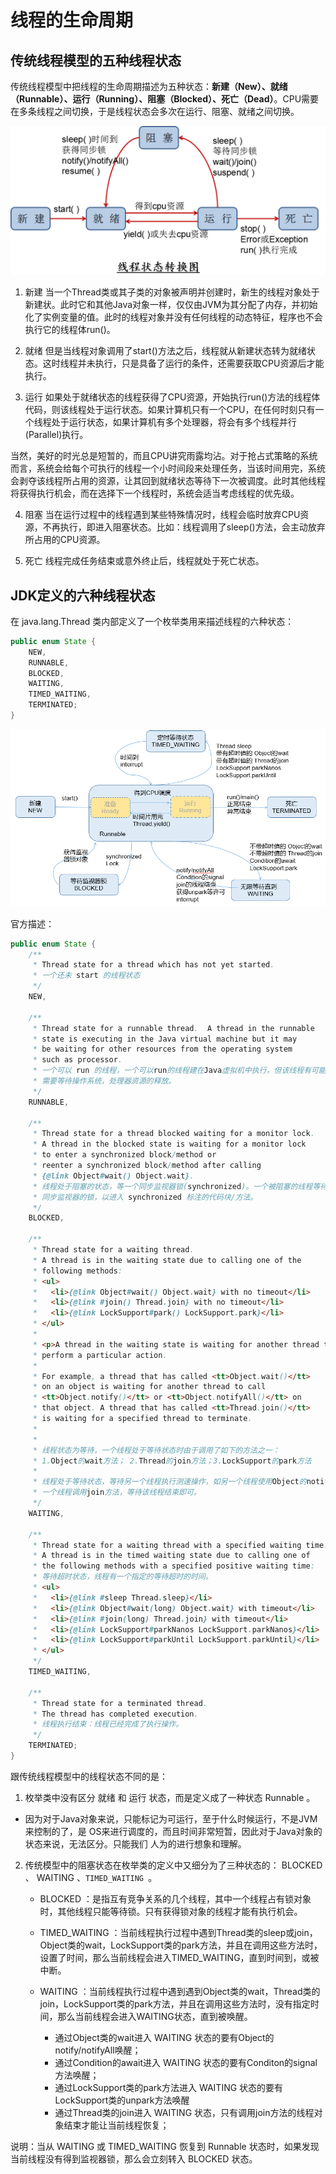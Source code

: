 # 线程的生命周期

## 传统线程模型的五种线程状态

传统线程模型中把线程的生命周期描述为五种状态：**新建（New）、就绪（Runnable）、运行（Running）、阻塞（Blocked）、死亡（Dead）**。CPU需要在多条线程之间切换，于是线程状态会多次在运行、阻塞、就绪之间切换。

![image-20200918144514183](_images/image-20200918144514183.png)

1. 新建
当一个Thread类或其子类的对象被声明并创建时，新生的线程对象处于新建状。此时它和其他Java对象一样，仅仅由JVM为其分配了内存，并初始化了实例变量的值。此时的线程对象并没有任何线程的动态特征，程序也不会执行它的线程体run()。

2. 就绪
但是当线程对象调用了start()方法之后，线程就从新建状态转为就绪状态。这时线程并未执行，只是具备了运行的条件，还需要获取CPU资源后才能执行。

3. 运行
如果处于就绪状态的线程获得了CPU资源，开始执行run()方法的线程体代码，则该线程处于运行状态。如果计算机只有一个CPU，在任何时刻只有一个线程处于运行状态，如果计算机有多个处理器，将会有多个线程并行(Parallel)执行。

当然，美好的时光总是短暂的，而且CPU讲究雨露均沾。对于抢占式策略的系统而言，系统会给每个可执行的线程一个小时间段来处理任务，当该时间用完，系统会剥夺该线程所占用的资源，让其回到就绪状态等待下一次被调度。此时其他线程将获得执行机会，而在选择下一个线程时，系统会适当考虑线程的优先级。

4. 阻塞
  当在运行过程中的线程遇到某些特殊情况时，线程会临时放弃CPU资源，不再执行，即进入阻塞状态。比如：线程调用了sleep()方法，会主动放弃所占用的CPU资源。

5. 死亡
  线程完成任务结束或意外终止后，线程就处于死亡状态。



## JDK定义的六种线程状态

在 java.lang.Thread 类内部定义了一个枚举类用来描述线程的六种状态：

```java
public enum State {
    NEW,
    RUNNABLE,
    BLOCKED,
    WAITING,
    TIMED_WAITING,
    TERMINATED;
}
```

![image-20200918152525960](_images/image-20200918152525960.png)

官方描述：

```java
public enum State {
    /**
     * Thread state for a thread which has not yet started.
     * 一个还未 start 的线程状态
     */
    NEW,

    /**
     * Thread state for a runnable thread.  A thread in the runnable
     * state is executing in the Java virtual machine but it may
     * be waiting for other resources from the operating system
     * such as processor.
     * 一个可以 run 的线程，一个可以run的线程建在Java虚拟机中执行，但该线程有可能
     * 需要等待操作系统，处理器资源的释放。
     */
    RUNNABLE,

    /**
     * Thread state for a thread blocked waiting for a monitor lock.
     * A thread in the blocked state is waiting for a monitor lock
     * to enter a synchronized block/method or
     * reenter a synchronized block/method after calling
     * {@link Object#wait() Object.wait}.
     * 线程处于阻塞的状态，等一个同步监视器锁(synchronized)。一个被阻塞的线程等待一个
     * 同步监视器的锁，以进入 synchronized 标注的代码块/方法。
     */
    BLOCKED,

    /**
     * Thread state for a waiting thread.
     * A thread is in the waiting state due to calling one of the
     * following methods:
     * <ul>
     *   <li>{@link Object#wait() Object.wait} with no timeout</li>
     *   <li>{@link #join() Thread.join} with no timeout</li>
     *   <li>{@link LockSupport#park() LockSupport.park}</li>
     * </ul>
     *
     * <p>A thread in the waiting state is waiting for another thread to
     * perform a particular action.
     * 
     * For example, a thread that has called <tt>Object.wait()</tt>
     * on an object is waiting for another thread to call
     * <tt>Object.notify()</tt> or <tt>Object.notifyAll()</tt> on
     * that object. A thread that has called <tt>Thread.join()</tt>
     * is waiting for a specified thread to terminate.
     * 
     * 
     * 线程状态为等待，一个线程处于等待状态时由于调用了如下的方法之一：
     * 1.Object的wait方法； 2.Thread的join方法；3.LockSupport的park方法
     * 
     * 线程处于等待状态，等待另一个线程执行测速操作，如另一个线程使用Object的notify 或 notifyAll
     * 一个线程调用join方法，等待该线程结束即可。
     */
    WAITING,

    /**
     * Thread state for a waiting thread with a specified waiting time.
     * A thread is in the timed waiting state due to calling one of
     * the following methods with a specified positive waiting time:
     * 等待超时状态，线程有一个指定的等待超时的时间。
     * <ul>
     *   <li>{@link #sleep Thread.sleep}</li>
     *   <li>{@link Object#wait(long) Object.wait} with timeout</li>
     *   <li>{@link #join(long) Thread.join} with timeout</li>
     *   <li>{@link LockSupport#parkNanos LockSupport.parkNanos}</li>
     *   <li>{@link LockSupport#parkUntil LockSupport.parkUntil}</li>
     * </ul>
     */
    TIMED_WAITING,

    /**
     * Thread state for a terminated thread.
     * The thread has completed execution.
     * 线程执行结束：线程已经完成了执行操作。
     */
    TERMINATED;
}
```

跟传统线程模型中的线程状态不同的是：
1. 枚举类中没有区分 就绪 和 运行 状态，而是定义成了一种状态 Runnable 。
  -   因为对于Java对象来说，只能标记为可运行，至于什么时候运行，不是JVM来控制的了，是
      OS来进行调度的，而且时间非常短暂，因此对于Java对象的状态来说，无法区分。只能我们
      人为的进行想象和理解。

2.  传统模型中的阻塞状态在枚举类的定义中又细分为了三种状态的： BLOCKED 、 WAITING 、`TIMED_WAITING `。

    -   BLOCKED ：是指互有竞争关系的几个线程，其中一个线程占有锁对象时，其他线程只能等待锁。只有获得锁对象的线程才能有执行机会。

    -   TIMED_WAITING ：当前线程执行过程中遇到Thread类的sleep或join，Object类的wait，LockSupport类的park方法，并且在调用这些方法时，设置了时间，那么当前线程会进入TIMED_WAITING，直到时间到，或被中断。
    -   WAITING ：当前线程执行过程中遇到遇到Object类的wait，Thread类的join，LockSupport类的park方法，并且在调用这些方法时，没有指定时间，那么当前线程会进入WAITING状态，直到被唤醒。
        -   通过Object类的wait进入 WAITING 状态的要有Object的notify/notifyAll唤醒；
        -   通过Condition的await进入 WAITING 状态的要有Conditon的signal方法唤醒；
        -   通过LockSupport类的park方法进入 WAITING 状态的要有LockSupport类的unpark方法唤醒
        -   通过Thread类的join进入 WAITING 状态，只有调用join方法的线程对象结束才能让当前线程恢复；

说明：当从 WAITING 或 TIMED_WAITING 恢复到 Runnable 状态时，如果发现当前线程没有得到监视器锁，那么会立刻转入 BLOCKED 状态。
